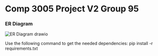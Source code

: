 # Comp 3005 Project V2 Group 95
### ER Diagram
![ER Diagram drawio](https://github.com/TeriakiSauce/Comp3005Project/assets/48898220/b55070f8-db8c-4340-934f-214c5f587cdf)

Use the following command to get the needed dependencies:
pip install -r requirements.txt
